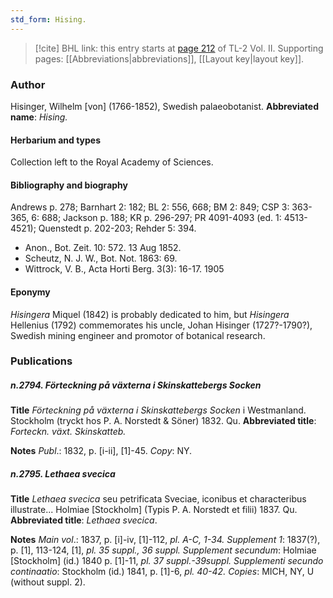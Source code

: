 ```yaml
---
std_form: Hising.
---
```


> [!cite] BHL link: this entry starts at [page 212](https://www.biodiversitylibrary.org/page/33068454) of TL-2 Vol. II.
> Supporting pages: [[Abbreviations|abbreviations]], [[Layout key|layout key]].

### Author

Hisinger, Wilhelm \[von\] (1766-1852), Swedish palaeobotanist. 
**Abbreviated name**: *Hising.*

#### Herbarium and types

Collection left to the Royal Academy of Sciences.

#### Bibliography and biography

Andrews p. 278; Barnhart 2: 182; BL 2: 556, 668; BM 2: 849; CSP 3: 363-365, 6: 688; Jackson p. 188; KR p. 296-297; PR 4091-4093 (ed. 1: 4513-4521); Quenstedt p. 202-203; Rehder 5: 394.
- Anon., Bot. Zeit. 10: 572. 13 Aug 1852.
- Scheutz, N. J. W., Bot. Not. 1863: 69.
- Wittrock, V. B., Acta Horti Berg. 3(3): 16-17. 1905

#### Eponymy

*Hisingera* Miquel (1842) is probably dedicated to him, but *Hisingera* Hellenius (1792) commemorates his uncle, Johan Hisinger (1727?-1790?), Swedish mining engineer and promotor of botanical research.

### Publications

##### n.2794. Förteckning på växterna i Skinskattebergs Socken

**Title**
*Förteckning på växterna i Skinskattebergs Socken* i Westmanland. Stockholm (tryckt hos P. A. Norstedt & Söner) 1832. Qu.
**Abbreviated title**: *Forteckn. växt. Skinskatteb.*

**Notes**
*Publ*.: 1832, p. \[i-ii\], \[1\]-45. *Copy*: NY.

##### n.2795. Lethaea svecica

**Title**
*Lethaea svecica* seu petrificata Sveciae, iconibus et characteribus illustrate... Holmiae \[Stockholm\] (Typis P. A. Norstedt et filii) 1837. Qu.
**Abbreviated title**: *Lethaea svecica*.

**Notes**
*Main vol*.: 1837, p. \[i\]-iv, \[1\]-112, *pl. A-C, 1-34.*
*Supplement 1*: 1837(?), p. \[1\], 113-124, \[1\], *pl. 35 suppl., 36 suppl.*
*Supplement secundum*: Holmiae \[Stockholm\] (id.) 1840 p. \[1\]-11, *pl. 37 suppl.-39suppl.*
*Supplementi secundo continaatio*: Stockholm (id.) 1841, p. \[1\]-6, *pl. 40-42.*
*Copies*: MICH, NY, U (without suppl. 2).

